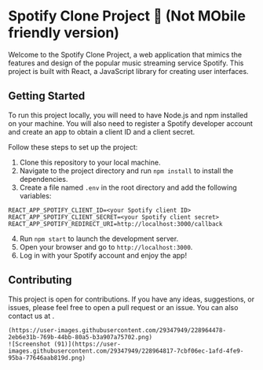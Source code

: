 
# Spotify Clone Project 🚀 (Not MObile friendly version)

Welcome to the Spotify Clone Project, a web application that mimics the features and design of the popular music streaming service Spotify. This project is built with React, a JavaScript library for creating user interfaces.

## Getting Started

To run this project locally, you will need to have Node.js and npm installed on your machine. You will also need to register a Spotify developer account and create an app to obtain a client ID and a client secret.

Follow these steps to set up the project:

1. Clone this repository to your local machine.
2. Navigate to the project directory and run `npm install` to install the dependencies.
3. Create a file named `.env` in the root directory and add the following variables:

```
REACT_APP_SPOTIFY_CLIENT_ID=<your Spotify client ID>
REACT_APP_SPOTIFY_CLIENT_SECRET=<your Spotify client secret>
REACT_APP_SPOTIFY_REDIRECT_URI=http://localhost:3000/callback
```

4. Run `npm start` to launch the development server.
5. Open your browser and go to `http://localhost:3000`.
6. Log in with your Spotify account and enjoy the app!

## Contributing

This project is open for contributions. If you have any ideas, suggestions, or issues, please feel free to open a pull request or an issue. You can also contact us at <our email address>.
```
(https://user-images.githubusercontent.com/29347949/228964478-2eb6e31b-769b-44bb-80a5-b3a907a75702.png)
![Screenshot (91)](https://user-images.githubusercontent.com/29347949/228964817-7cbf06ec-1afd-4fe9-95ba-77646aab819d.png)
